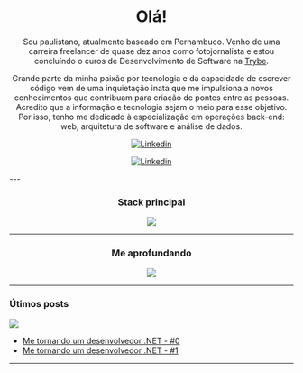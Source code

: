 <h1 align="center">Olá!</h1>

<p align="center">
  Sou paulistano, atualmente baseado em Pernambuco. Venho de uma carreira freelancer de quase dez anos como fotojornalista e estou concluíndo o curos de  Desenvolvimento de Software na <a href= https://github.com/betrybe>Trybe</a>.
</p>
<p align="center">
  Grande parte da minha paixão por tecnologia e da capacidade de escrever código vem de uma inquietação inata que me impulsiona a novos conhecimentos que contribuam para criação de pontes entre as pessoas. Acredito que a informação e tecnologia sejam o meio para esse objetivo. Por isso, tenho me dedicado à especialização em operações back-end: web, arquitetura de software e análise de dados.
</p>
<div align="center">
  <p align="center">
    <a href=https://www.linkedin.com/in/dvths/>
      <img alt="Linkedin" src=https://img.shields.io/badge/LinkedIn-0077B5?style=for-the-badge&logo=linkedin&logoColor=white>
    </a>
  </p>
  <p align="center">
    <a href=mailto:tiagohs.dev@gmail.com?Subject=Ola%20Tiago>
      <img alt="Linkedin" src=https://img.shields.io/badge/Gmail-D14836?style=for-the-badge&logo=gmail&logoColor=white>
    </a>
  </p>
</div>
--- 
<h3 align="center">Stack principal</h3>

<p align="center">
  <a href="https://skillicons.dev">
    <img src="https://skillicons.dev/icons?i=git,docker,neovim,vscode,linux,mysql,nodejs,typescript,prisma,jest" />
  </a>
</p>

<!-- &perline=5 -->
---

<h3 align="center">Me aprofundando</h3>

<p align="center">
  <a href="https://skillicons.dev">
    <img src="https://skillicons.dev/icons?i=mongodb,dotnet,cs,kubernetes,aws" />
  </a>

----

### Útimos posts
<div>
   <img src="https://img.shields.io/badge/dev.to-0A0A0A?style=for-the-badge&logo=devdotto&logoColor=white"/>
   <ul>
      <li>
        <a href="https://dev.to/dvths/me-tornando-um-desenvolvedor-net-0-1n15">Me tornando um desenvolvedor .NET - #0</>
     </li>
      <li>
        <a href="https://dev.to/dvths/me-tornando-um-desenvolvedor-net-1-55e2">Me tornando um desenvolvedor .NET - #1</>
     </li>
    </ul>
</div>

---

